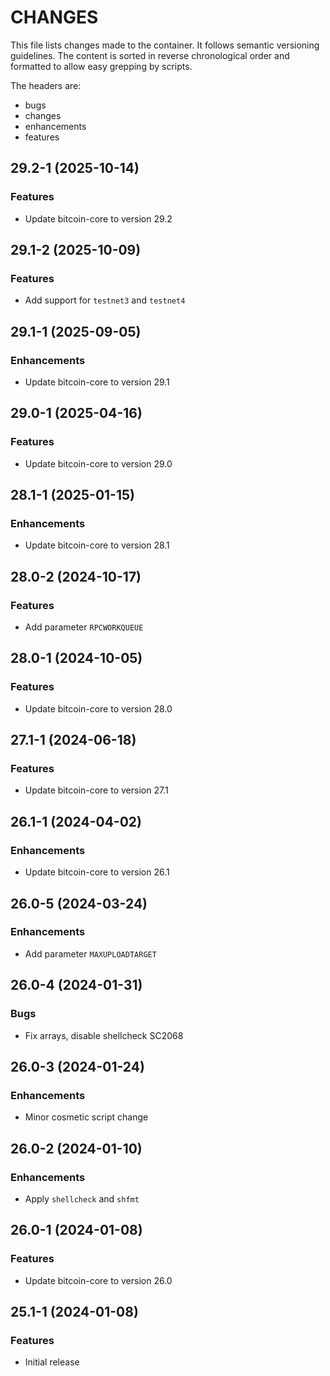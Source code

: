 # CHANGES

This file lists changes made to the container. It follows semantic versioning
guidelines. The content is sorted in reverse chronological order and formatted
to allow easy grepping by scripts.

The headers are:
- bugs
- changes
- enhancements
- features

## 29.2-1 (2025-10-14)

### Features

- Update bitcoin-core to version 29.2

## 29.1-2 (2025-10-09)

### Features

- Add support for `testnet3` and `testnet4`

## 29.1-1 (2025-09-05)

### Enhancements

- Update bitcoin-core to version 29.1

## 29.0-1 (2025-04-16)

### Features

- Update bitcoin-core to version 29.0

## 28.1-1 (2025-01-15)

### Enhancements

- Update bitcoin-core to version 28.1

## 28.0-2 (2024-10-17)

### Features

- Add parameter `RPCWORKQUEUE`

## 28.0-1 (2024-10-05)

### Features

- Update bitcoin-core to version 28.0

## 27.1-1 (2024-06-18)

### Features

- Update bitcoin-core to version 27.1

## 26.1-1 (2024-04-02)

### Enhancements

- Update bitcoin-core to version 26.1

## 26.0-5 (2024-03-24)

### Enhancements

- Add parameter `MAXUPLOADTARGET`

## 26.0-4 (2024-01-31)

### Bugs

- Fix arrays, disable shellcheck SC2068

## 26.0-3 (2024-01-24)

### Enhancements

- Minor cosmetic script change

## 26.0-2 (2024-01-10)

### Enhancements

- Apply `shellcheck` and `shfmt`

## 26.0-1 (2024-01-08)

### Features

- Update bitcoin-core to version 26.0

## 25.1-1 (2024-01-08)

### Features

- Initial release
